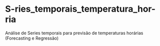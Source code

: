 # S-ries_temporais_temperatura_hor-ria
Análise de Series temporais para previsão de temperaturas horárias (Forecasting e Regressão)
